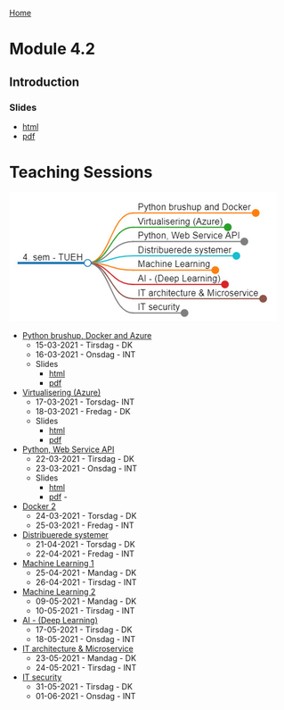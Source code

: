 [Home](../README.md)
# Module 4.2

## Introduction

### Slides
- [html](./introduction.html)
- [pdf](./introduction.pdf)

# Teaching Sessions

![](./image/oversigt.jpg)

- [Python brushup, Docker and Azure](./01-Python-brushup_and_Docker_1/README.md)
    - 15-03-2021 - Tirsdag - DK
    - 16-03-2021 - Onsdag - INT
    - Slides
        - [html](./01-Python-brushup_and_Docker_1/Slide.html)
        - [pdf](./01-Python-brushup_and_Docker_1/Slide.pdf)
- [Virtualisering (Azure)](./02-Virtualisering/Virtualisering.md)
    - 17-03-2021 - Torsdag- INT
    - 18-03-2021 - Fredag - DK
    - Slides
        - [html]()
        - [pdf]()
- [Python, Web Service API](./03-Python_WebService_API/Python-WebService-API.md)
    - 22-03-2021 - Tirsdag - DK
    - 23-03-2021 - Onsdag - INT
    - Slides
        - [html]()
        - [pdf]()    - 
- [Docker 2](./04-Docker_2/Docker-2.md)
    - 24-03-2021 - Torsdag - DK
    - 25-03-2021 - Fredag - INT
- [Distribuerede systemer](./05-Distribuerede_systemer/DistribueredeSystemer.md)
    - 21-04-2021 - Torsdag - DK
    - 22-04-2021 - Fredag - INT
- [Machine Learning 1](./06-Machine_Learning_1/MachineLearning-1.md)
    - 25-04-2021 - Mandag - DK
    - 26-04-2021 - Tirsdag - INT
- [Machine Learning 2](./07-Machine_Learning_2/MachineLearning-2.md)
    - 09-05-2021 - Mandag - DK
    - 10-05-2021 - Tirsdag - INT
- [AI - (Deep Learning)](./08-AI_DeepLearning/AI-DeepLearning.md)
    - 17-05-2021 - Tirsdag - DK
    - 18-05-2021 - Onsdag - INT
- [IT architecture & Microservice](./09-IT_architecture_Microservice/IT-architecture-Microservices.md)
    - 23-05-2021 - Mandag - DK
    - 24-05-2021 - Tirsdag - INT
- [IT security](./10-IT_security/IT-security.md)
    - 31-05-2021 - Tirsdag - DK
    - 01-06-2021 - Onsdag - INT
